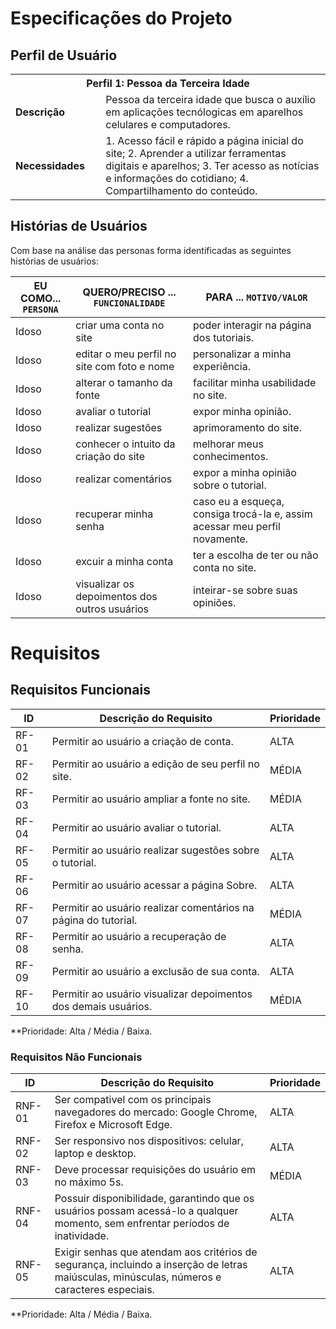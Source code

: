 # Especificações do Projeto

## Perfil de Usuário

<table>
<tbody>
<tr>
<th colspan="2">Perfil 1: Pessoa da Terceira Idade </th>
</tr>
<tr>
<td width="150px"><b>Descrição</b></td>
<td width="600px">
Pessoa da terceira idade que busca o auxílio em aplicações tecnólogicas em aparelhos celulares e computadores. 
</td>
</tr>
<tr>
<td><b>Necessidades</b></td>
<td>
1. Acesso fácil e rápido a página inicial do site; 
2. Aprender a utilizar ferramentas digitais e aparelhos; 
3. Ter acesso as notícias e informações do cotidiano;
4. Compartilhamento do conteúdo. 
</td>
</tr>
</tbody>
</table>


## Histórias de Usuários
Com base na análise das personas forma identificadas as seguintes histórias de usuários:

|EU COMO... `PERSONA`| QUERO/PRECISO ... `FUNCIONALIDADE`                                             |PARA ... `MOTIVO/VALOR`                 |
|--------------------|--------------------------------------------------------------------------------|----------------------------------------|
|Idoso | criar uma conta no site | poder interagir na página dos tutoriais. |
|Idoso | editar o meu perfil no site com foto e nome | personalizar a minha experiência. |
|Idoso | alterar o tamanho da fonte | facilitar minha usabilidade no site. |
|Idoso | avaliar o tutorial  | expor minha opinião.  |
|Idoso | realizar sugestões  | aprimoramento do site. |
|Idoso | conhecer o intuito da criação do site | melhorar meus conhecimentos.  |
|Idoso | realizar comentários | expor a minha opinião sobre o tutorial. |
|Idoso | recuperar minha senha | caso eu a esqueça, consiga trocá-la e, assim acessar meu perfil novamente. |
|Idoso | excuir a minha conta | ter a escolha de ter ou não conta no site. |
|Idoso | visualizar os depoimentos dos outros usuários | inteirar-se sobre suas opiniões. |

# Requisitos

## Requisitos Funcionais

|ID    | Descrição do Requisito  | Prioridade |
|------|-----------------------------------------|----|
|RF-01| Permitir ao usuário a criação de conta.   | ALTA |
|RF-02| Permitir ao usuário a edição de seu perfil no site.  | MÉDIA |
|RF-03| Permitir ao usuário ampliar a fonte no site.   | MÉDIA | 
|RF-04| Permitir ao usuário avaliar o tutorial.   | ALTA |
|RF-05| Permitir ao usuário realizar sugestões sobre o tutorial.   | ALTA |
|RF-06| Permitir ao usuário acessar a página Sobre.   | ALTA |
|RF-07| Permitir ao usuário realizar comentários na página do tutorial.  | MÉDIA |
|RF-08| Permitir ao usuário a recuperação de senha.   | ALTA |
|RF-09| Permitir ao usuário a exclusão de sua conta.   | ALTA |
|RF-10| Permitir ao usuário visualizar depoimentos dos demais usuários.    | MÉDIA |

**Prioridade: Alta / Média / Baixa.  

### Requisitos Não Funcionais

|ID     | Descrição do Requisito  |Prioridade |
|-------|-------------------------|----|
|RNF-01| Ser compativel com os principais navegadores do mercado: Google Chrome, Firefox e Microsoft Edge.   | ALTA |
|RNF-02| Ser responsivo nos dispositivos: celular, laptop e desktop.  | ALTA |
|RNF-03| Deve processar requisições do usuário em no máximo 5s. | MÉDIA |
|RNF-04| Possuir disponibilidade, garantindo que os usuários possam acessá-lo a qualquer momento, sem enfrentar períodos de inatividade. | ALTA |
|RNF-05| Exigir senhas que atendam aos critérios de segurança, incluindo a inserção de letras maiúsculas, minúsculas, números e caracteres especiais.  | ALTA |


**Prioridade: Alta / Média / Baixa.

